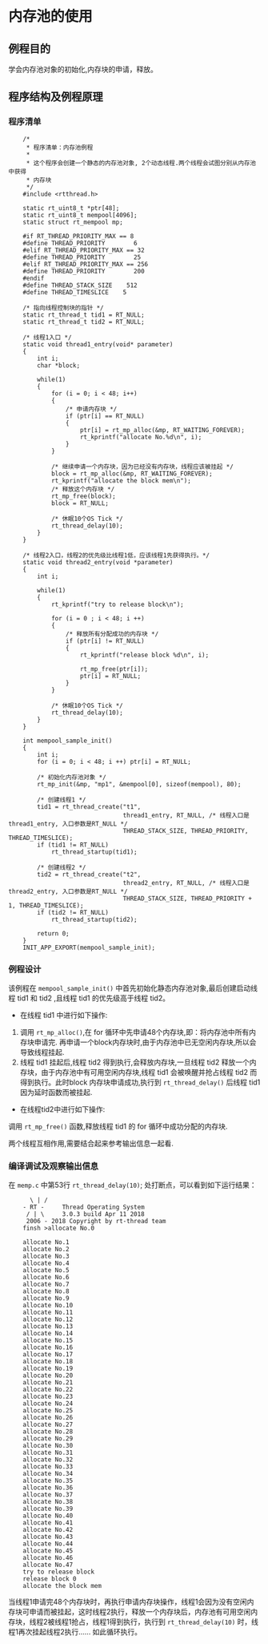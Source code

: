 # 内存池的使用 #

## 例程目的 ##

学会内存池对象的初始化,内存块的申请，释放。

## 程序结构及例程原理 ##

### 程序清单 ###

```{.c}
    /*
     * 程序清单：内存池例程
     *
     * 这个程序会创建一个静态的内存池对象, 2个动态线程.两个线程会试图分别从内存池中获得
     * 内存块
     */
    #include <rtthread.h>
    
    static rt_uint8_t *ptr[48];
    static rt_uint8_t mempool[4096];
    static struct rt_mempool mp;
    
    #if RT_THREAD_PRIORITY_MAX == 8
    #define THREAD_PRIORITY        6
    #elif RT_THREAD_PRIORITY_MAX == 32
    #define THREAD_PRIORITY        25
    #elif RT_THREAD_PRIORITY_MAX == 256
    #define THREAD_PRIORITY        200
    #endif
    #define THREAD_STACK_SIZE    512
    #define THREAD_TIMESLICE    5
    
    /* 指向线程控制块的指针 */
    static rt_thread_t tid1 = RT_NULL;
    static rt_thread_t tid2 = RT_NULL;
    
    /* 线程1入口 */
    static void thread1_entry(void* parameter)
    {
        int i;
        char *block;
    
        while(1)
        {
            for (i = 0; i < 48; i++)
            {
                /* 申请内存块 */
                if (ptr[i] == RT_NULL)
                {
                    ptr[i] = rt_mp_alloc(&mp, RT_WAITING_FOREVER);
                    rt_kprintf("allocate No.%d\n", i);
                }
            }
    
            /* 继续申请一个内存块，因为已经没有内存块，线程应该被挂起 */
            block = rt_mp_alloc(&mp, RT_WAITING_FOREVER);
            rt_kprintf("allocate the block mem\n");
            /* 释放这个内存块 */
            rt_mp_free(block);
            block = RT_NULL;
            
            /* 休眠10个OS Tick */
            rt_thread_delay(10);
        }
    }
    
    /* 线程2入口，线程2的优先级比线程1低，应该线程1先获得执行。*/
    static void thread2_entry(void *parameter)
    {
        int i;
    
        while(1)
        {
            rt_kprintf("try to release block\n");
    
            for (i = 0 ; i < 48; i ++)
            {
                /* 释放所有分配成功的内存块 */
                if (ptr[i] != RT_NULL)
                {
                    rt_kprintf("release block %d\n", i);
    
                    rt_mp_free(ptr[i]);
                    ptr[i] = RT_NULL;
                }
            }
    
            /* 休眠10个OS Tick */
            rt_thread_delay(10);
        }
    }
    
    int mempool_sample_init()
    {
        int i;
        for (i = 0; i < 48; i ++) ptr[i] = RT_NULL;
    
        /* 初始化内存池对象 */
        rt_mp_init(&mp, "mp1", &mempool[0], sizeof(mempool), 80);
    
        /* 创建线程1 */
        tid1 = rt_thread_create("t1",
                                thread1_entry, RT_NULL, /* 线程入口是thread1_entry, 入口参数是RT_NULL */
                                THREAD_STACK_SIZE, THREAD_PRIORITY, THREAD_TIMESLICE);
        if (tid1 != RT_NULL)
            rt_thread_startup(tid1);
    
        /* 创建线程2 */
        tid2 = rt_thread_create("t2",
                                thread2_entry, RT_NULL, /* 线程入口是thread2_entry, 入口参数是RT_NULL */
                                THREAD_STACK_SIZE, THREAD_PRIORITY + 1, THREAD_TIMESLICE);
        if (tid2 != RT_NULL)
            rt_thread_startup(tid2);
        
        return 0;
    }
    INIT_APP_EXPORT(mempool_sample_init);
```

### 例程设计 ###

该例程在 `mempool_sample_init()` 中首先初始化静态内存池对象,最后创建启动线程 tid1 和 tid2 ,且线程 tid1 的优先级高于线程 tid2。

* 在线程 tid1 中进行如下操作:

1. 调用 `rt_mp_alloc()`,在 for 循环中先申请48个内存块,即：将内存池中所有内存块申请完. 再申请一个block内存块时,由于内存池中已无空闲内存块,所以会导致线程挂起.
2. 线程 tid1 挂起后,线程 tid2 得到执行,会释放内存块,一旦线程 tid2 释放一个内存块，由于内存池中有可用空闲内存块,线程 tid1 会被唤醒并抢占线程 tid2 而得到执行。此时block 内存块申请成功,执行到 `rt_thread_delay()` 后线程 tid1 因为延时函数而被挂起.

* 在线程tid2中进行如下操作:

调用 `rt_mp_free()` 函数,释放线程 tid1 的 for 循环中成功分配的内存块.

两个线程互相作用,需要结合起来参考输出信息一起看.

### 编译调试及观察输出信息 ###

在 `memp.c` 中第53行 `rt_thread_delay(10)`; 处打断点，可以看到如下运行结果：

```{.c}
      \ | /   
    - RT -     Thread Operating System
     / | \     3.0.3 build Apr 11 2018
     2006 - 2018 Copyright by rt-thread team
    finsh >allocate No.0
    
    allocate No.1
    allocate No.2
    allocate No.3
    allocate No.4
    allocate No.5
    allocate No.6
    allocate No.7
    allocate No.8
    allocate No.9
    allocate No.10
    allocate No.11
    allocate No.12
    allocate No.13
    allocate No.14
    allocate No.15
    allocate No.16
    allocate No.17
    allocate No.18
    allocate No.19
    allocate No.20
    allocate No.21
    allocate No.22
    allocate No.23
    allocate No.24
    allocate No.25
    allocate No.26
    allocate No.27
    allocate No.28
    allocate No.29
    allocate No.30
    allocate No.31
    allocate No.32
    allocate No.33
    allocate No.34
    allocate No.35
    allocate No.36
    allocate No.37
    allocate No.38
    allocate No.39
    allocate No.40
    allocate No.41
    allocate No.42
    allocate No.43
    allocate No.44
    allocate No.45
    allocate No.46
    allocate No.47
    try to release block
    release block 0
    allocate the block mem
```

当线程1申请完48个内存块时，再执行申请内存块操作，线程1会因为没有空闲内存块可申请而被挂起，这时线程2执行，释放一个内存块后，内存池有可用空闲内存块，线程2被线程1抢占，线程1得到执行，执行到 `rt_thread_delay(10)` 时，线程1再次挂起线程2执行...... 如此循环执行。

